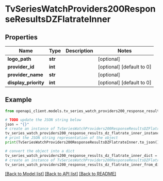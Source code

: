 # TvSeriesWatchProviders200ResponseResultsDZFlatrateInner


## Properties

Name | Type | Description | Notes
------------ | ------------- | ------------- | -------------
**logo_path** | **str** |  | [optional] 
**provider_id** | **int** |  | [optional] [default to 0]
**provider_name** | **str** |  | [optional] 
**display_priority** | **int** |  | [optional] [default to 0]

## Example

```python
from openapi_client.models.tv_series_watch_providers200_response_results_dz_flatrate_inner import TvSeriesWatchProviders200ResponseResultsDZFlatrateInner

# TODO update the JSON string below
json = "{}"
# create an instance of TvSeriesWatchProviders200ResponseResultsDZFlatrateInner from a JSON string
tv_series_watch_providers200_response_results_dz_flatrate_inner_instance = TvSeriesWatchProviders200ResponseResultsDZFlatrateInner.from_json(json)
# print the JSON string representation of the object
print(TvSeriesWatchProviders200ResponseResultsDZFlatrateInner.to_json())

# convert the object into a dict
tv_series_watch_providers200_response_results_dz_flatrate_inner_dict = tv_series_watch_providers200_response_results_dz_flatrate_inner_instance.to_dict()
# create an instance of TvSeriesWatchProviders200ResponseResultsDZFlatrateInner from a dict
tv_series_watch_providers200_response_results_dz_flatrate_inner_from_dict = TvSeriesWatchProviders200ResponseResultsDZFlatrateInner.from_dict(tv_series_watch_providers200_response_results_dz_flatrate_inner_dict)
```
[[Back to Model list]](../README.md#documentation-for-models) [[Back to API list]](../README.md#documentation-for-api-endpoints) [[Back to README]](../README.md)


